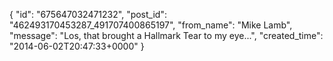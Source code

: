  {
   "id": "675647032471232",
   "post_id": "462493170453287_491707400865197",
   "from_name": "Mike Lamb",
   "message": "Los, that brought a Hallmark Tear to my eye...",
   "created_time": "2014-06-02T20:47:33+0000"
 }
